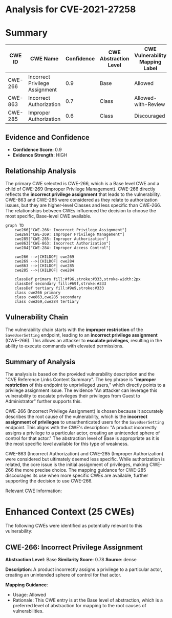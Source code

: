 # Analysis for CVE-2021-27258

# Summary
| CWE ID | CWE Name | Confidence | CWE Abstraction Level | CWE Vulnerability Mapping Label | CWE-Vulnerability Mapping Notes |
|---|---|---|---|---|---|
| CWE-266 | Incorrect Privilege Assignment | 0.9 | Base | Allowed | Primary CWE |
| CWE-863 | Incorrect Authorization | 0.7 | Class | Allowed-with-Review | Secondary Candidate |
| CWE-285 | Improper Authorization | 0.6 | Class | Discouraged | Secondary Candidate |

## Evidence and Confidence

*   **Confidence Score:** 0.9
*   **Evidence Strength:** HIGH

## Relationship Analysis
The primary CWE selected is CWE-266, which is a Base level CWE and a child of CWE-269 (Improper Privilege Management). CWE-266 directly reflects the **incorrect privilege assignment** that leads to the vulnerability. CWE-863 and CWE-285 were considered as they relate to authorization issues, but they are higher-level Classes and less specific than CWE-266. The relationships between CWEs influenced the decision to choose the most specific, Base-level CWE available.

```mermaid
graph TD
    cwe266["CWE-266: Incorrect Privilege Assignment"]
    cwe269["CWE-269: Improper Privilege Management"]
    cwe285["CWE-285: Improper Authorization"]
    cwe863["CWE-863: Incorrect Authorization"]
    cwe284["CWE-284: Improper Access Control"]

    cwe266 -->|CHILDOF| cwe269
    cwe269 -->|CHILDOF| cwe284
    cwe863 -->|CHILDOF| cwe285
    cwe285 -->|CHILDOF| cwe284

    classDef primary fill:#f96,stroke:#333,stroke-width:2px
    classDef secondary fill:#69f,stroke:#333
    classDef tertiary fill:#9e9,stroke:#333
    class cwe266 primary
    class cwe863,cwe285 secondary
    class cwe269,cwe284 tertiary
```

## Vulnerability Chain
The vulnerability chain starts with the **improper restriction** of the `SaveUserSetting` endpoint, leading to an **incorrect privilege assignment** (CWE-266). This allows an attacker to **escalate privileges**, resulting in the ability to execute commands with elevated permissions.

## Summary of Analysis
The analysis is based on the provided vulnerability description and the "CVE Reference Links Content Summary". The key phrase is "**improper restriction** of this endpoint to unprivileged users," which directly points to a privilege assignment issue. The evidence "An attacker can leverage this vulnerability to escalate privileges their privileges from Guest to Administrator" further supports this.

CWE-266 (Incorrect Privilege Assignment) is chosen because it accurately describes the root cause of the vulnerability, which is the **incorrect assignment of privileges** to unauthenticated users for the `SaveUserSetting` endpoint. This aligns with the CWE's description: "A product incorrectly assigns a privilege to a particular actor, creating an unintended sphere of control for that actor." The abstraction level of Base is appropriate as it is the most specific level available for this type of weakness.

CWE-863 (Incorrect Authorization) and CWE-285 (Improper Authorization) were considered but ultimately deemed less specific. While authorization is related, the core issue is the initial assignment of privileges, making CWE-266 the more precise choice. The mapping guidance for CWE-285 discourages its use when more specific CWEs are available, further supporting the decision to use CWE-266.

Relevant CWE Information:

# Enhanced Context (25 CWEs)
The following CWEs were identified as potentially relevant to this vulnerability:

## CWE-266: Incorrect Privilege Assignment
**Abstraction Level**: Base
**Similarity Score**: 0.78
**Source**: dense

**Description**:
A product incorrectly assigns a privilege to a particular actor, creating an unintended sphere of control for that actor.

**Mapping Guidance**:
- Usage: Allowed
- Rationale: This CWE entry is at the Base level of abstraction, which is a preferred level of abstraction for mapping to the root causes of vulnerabilities.